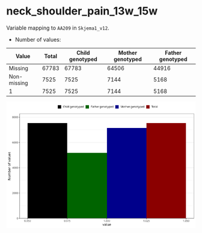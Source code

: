 # neck_shoulder_pain_13w_15w
Variable mapping to `AA209` in `Skjema1_v12`.
- Number of values:

| Value | Total | Child genotyped | Mother genotyped | Father genotyped |
| ----- | ----- | --------------- | ---------------- | ---------------- |
| Missing | 67783 | 67783 | 64506 | 44916 |
| Non-missing | 7525 | 7525 | 7144 | 5168 |
| 1 | 7525 | 7525 | 7144 | 5168 |



![](neck_shoulder_pain_13w_15w_n.png)



